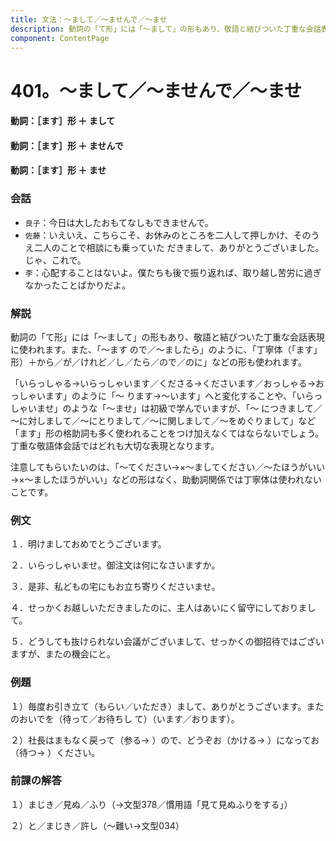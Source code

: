 ```yaml
---
title: 文法：～まして／～ませんで／～ませ
description: 動詞の「て形」には「～まして」の形もあり、敬語と結びついた丁重な会話表現に使われます。また、「～ます ので／～ましたら」のように、「丁寧体（「ます」形）＋から／が／けれど／し／たら／ので／のに」などの形も 使われます。
component: ContentPage
---
```



# 401。～まして／～ませんで／～ませ
#### 動詞：［ます］形 ＋ まして
#### 動詞：［ます］形 ＋ ませんで
#### 動詞：［ます］形 ＋ ませ
### 会話
- `良子`：今日は大したおもてなしもできませんで。
- `佐藤`：いえいえ、こちらこそ、お休みのところを二人して押しかけ、そのうえ二人のことで相談にも乗っていた だきまして、ありがとうございました。じゃ、これで。
- `李`：心配することはないよ。僕たちも後で振り返れば、取り越し苦労に過ぎなかったことばかりだよ。
### 解説
動詞の「て形」には「～まして」の形もあり、敬語と結びついた丁重な会話表現に使われます。また、「～ます ので／～ましたら」のように、「丁寧体（「ます」形）＋から／が／けれど／し／たら／ので／のに」などの形も使われます。

「いらっしゃる→いらっしゃいます／くださる→くださいます／おっしゃる→おっしゃいます」のように「～ ります→～います」へと変化することや、「いらっしゃいませ」のような「～ませ」は初級で学んでいますが、「～ につきまして／～に対しまして／～にとりまして／～に関しまして／～をめぐりまして」など「ます」形の格助詞も多く使われることをつけ加えなくてはならないでしょう。丁重な敬語体会話ではどれも大切な表現となります。

注意してもらいたいのは、「～てください→×～ましてください／～たほうがいい→×～ましたほうがいい」などの形はなく、助動詞関係では丁寧体は使われないことです。
### 例文
１．明けましておめでとうございます。

２．いらっしゃいませ。御注文は何になさいますか。

３．是非、私どもの宅にもお立ち寄りくださいませ。

４．せっかくお越しいただきましたのに、主人はあいにく留守にしておりまして。

５．どうしても抜けられない会議がございまして、せっかくの御招待ではございますが、またの機会にと。
### 例題
１）毎度お引き立て（もらい／いただき）まして、ありがとうございます。またのおいでを（待って／お待ちし て）（います／おります）。

２）社長はまもなく戻って（参る→ ）ので、どうぞお（かける→ ）になってお（待つ→ ）ください。
### 前課の解答
１）まじき／見ぬ／ふり（→文型378／慣用語「見て見ぬふりをする」）

２）と／まじき／許し（～難い→文型034）
